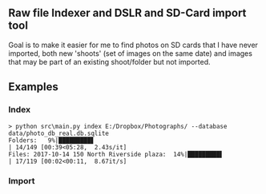 ## Raw file Indexer and DSLR and SD-Card import tool

Goal is to make it easier for me to find photos on SD cards that I have never imported, both new 'shoots' (set of images on the same date) and images that may be part of an existing shoot/folder but not imported.

## Examples

### Index

```
> python src\main.py index E:/Dropbox/Photographs/ --database data/photo_db_real.db.sqlite          
Folders:   9%|█████████▋                                                                                             | 14/149 [00:39<05:28,  2.43s/it]
Files: 2017-10-14 150 North Riverside plaza:  14%|█████████▌                                                         | 17/119 [00:02<00:11,  8.67it/s] 
```

### Import

```

```